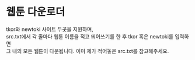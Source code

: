 웹툰 다운로더
=============

tkor와 newtoki 사이트 두곳을 지원하며,  
src.txt에서 각 줄마다 웹툰 이름을 적고 띄어쓰기를 한 후 tkor 혹은 newtoki를 입력하면  
그 내의 모든 웹툰이 다운됩니다.
이미 제가 적어놓은 src.txt를 참고해주세요.
